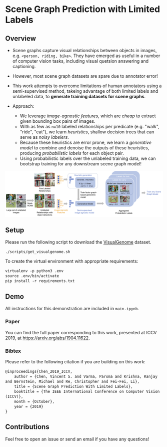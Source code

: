 # Scene Graph Prediction with Limited Labels


## Overview

* Scene graphs capture visual relationships between objects in images, e.g. `<person, riding, bike>`. They have emerged as useful in a number of computer vision tasks, including visual quetsion answering and captioning.
* However, most scene graph datasets are spare due to annotator error!
* This work attempts to overcome limitations of human annotators using a semi-supervised method, takeing advantage of both limited labels and unlabeled data, to **generate training datasets for scene graphs**.

* Approach:
    * We leverage _image-agnostic features_, which are _cheap_ to extract given bounding box pairs of images.
    * With as few as `n=10` labeled relationships per predicate (e.g. "walk", "ride", "eat"), we learn _heuristics_, shallow decision trees that can serve as _noisy labelers_.
    * Because these heuristics are error prone, we learn a _generative model_ to combine and denoise the outputs of these heuristics, producing _probabilistic labels_ for each object pair.
    * Using probabilistic labels over the unlabeled training data, we can bootstrap training for any downstream scene graph model!

<img align="center" src="figs/pipeline.png">


## Setup
Please run the following script to download the [VisualGenome](visualgenome.org) dataset.
```
./scripts/get_visualgenome.sh
```

To create the virtual environment with appropriate requirements:
```
virtualenv -p python3 .env
source .env/bin/activate
pip install -r requirements.txt
```

## Demo
All instructions for this demonstration are included in `main.ipynb`.


### Paper
You can find the full paper corresponding to this work, presented at ICCV 2019, at https://arxiv.org/abs/1904.11622.

### Bibtex

Please refer to the following citation if you are building on this work:
```
@inproceedings{Chen_2019_ICCV,
    author = {Chen, Vincent S. and Varma, Paroma and Krishna, Ranjay and Bernstein, Michael and Re, Christopher and Fei-Fei, Li},
    title = {Scene Graph Prediction With Limited Labels},
    booktitle = {The IEEE International Conference on Computer Vision (ICCV)},
    month = {October},
    year = {2019}
}
```

## Contributions
Feel free to open an issue or send an email if you have any questions!

